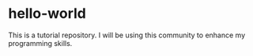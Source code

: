 # hello-world
This is a tutorial repository.
I will be using this community to enhance my programming skills.
